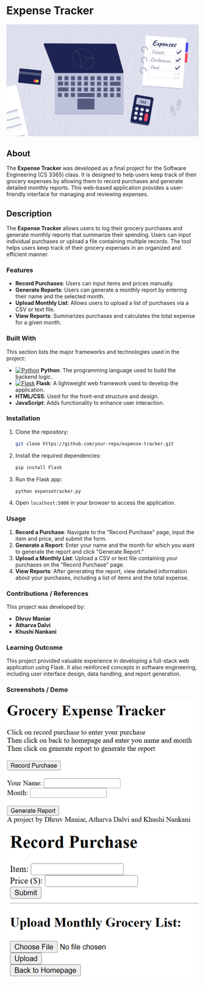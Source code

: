 # Expense Tracker
![image](https://github.com/Dhruvbam/Expense-Tracker/blob/main/Images/ss.png)
## About
The **Expense Tracker** was developed as a final project for the Software Engineering (CS 3365) class. It is designed to help users keep track of their grocery expenses by allowing them to record purchases and generate detailed monthly reports. This web-based application provides a user-friendly interface for managing and reviewing expenses.

## Description
The **Expense Tracker** allows users to log their grocery purchases and generate monthly reports that summarize their spending. Users can input individual purchases or upload a file containing multiple records. The tool helps users keep track of their grocery expenses in an organized and efficient manner.

### Features
- **Record Purchases**: Users can input items and prices manually.
- **Generate Reports**: Users can generate a monthly report by entering their name and the selected month.
- **Upload Monthly List**: Allows users to upload a list of purchases via a CSV or text file.
- **View Reports**: Summarizes purchases and calculates the total expense for a given month.

### Built With
This section lists the major frameworks and technologies used in the project:

- <a href="https://www.python.org/" target="_blank" rel="noreferrer"><img src="https://img.shields.io/badge/Python-3670A0?style=for-the-badge&logo=python&logoColor=ffdd54" width="36" height="36" alt="Python" /></a> **Python**: The programming language used to build the backend logic.
- <a href="https://flask.palletsprojects.com/" target="_blank" rel="noreferrer"><img src="https://img.shields.io/badge/Flask-000000?style=for-the-badge&logo=flask&logoColor=white" width="36" height="36" alt="Flask" /></a> **Flask**: A lightweight web framework used to develop the application.
- **HTML/CSS**: Used for the front-end structure and design.
- **JavaScript**: Adds functionality to enhance user interaction.

### Installation
1. Clone the repository:
    ```bash
    git clone https://github.com/your-repo/expense-tracker.git
    ```
2. Install the required dependencies:
    ```bash
    pip install Flask
    ```
3. Run the Flask app:
    ```bash
    python expensetracker.py
    ```
4. Open `localhost:5000` in your browser to access the application.

### Usage
1. **Record a Purchase**: Navigate to the "Record Purchase" page, input the item and price, and submit the form.
2. **Generate a Report**: Enter your name and the month for which you want to generate the report and click "Generate Report."
3. **Upload a Monthly List**: Upload a CSV or text file containing your purchases on the "Record Purchase" page.
4. **View Reports**: After generating the report, view detailed information about your purchases, including a list of items and the total expense.

### Contributions / References
This project was developed by:
- **Dhruv Maniar**
- **Atharva Dalvi**
- **Khushi Nankani**

### Learning Outcome
This project provided valuable experience in developing a full-stack web application using Flask. It also reinforced concepts in software engineering, including user interface design, data handling, and report generation.

### Screenshots / Demo
![Expense Tracker](https://github.com/Dhruvbam/Expense-Tracker/blob/main/Images/ss1.png)
![Expense Tracker](https://github.com/Dhruvbam/Expense-Tracker/blob/main/Images/ss2.png)
